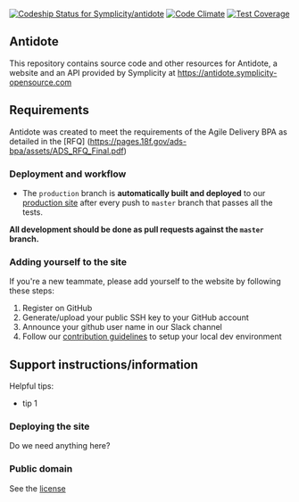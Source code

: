 [![Codeship Status for Symplicity/antidote](https://codeship.com/projects/fea58c00-fb48-0132-0e8a-0ea73193a6c8/status?branch=master)](https://codeship.com/projects/87143)
[![Code Climate](https://codeclimate.com/github/Symplicity/antidote/badges/gpa.svg)](https://codeclimate.com/github/Symplicity/antidote)
[![Test Coverage](https://codeclimate.com/github/Symplicity/antidote/badges/coverage.svg)](https://codeclimate.com/github/Symplicity/antidote/coverage)

## Antidote

This repository contains source code and other resources for Antidote, a website and an API provided by Symplicity at https://antidote.symplicity-opensource.com

## Requirements
Antidote was created to meet the requirements of the Agile Delivery BPA as detailed in the [RFQ] (https://pages.18f.gov/ads-bpa/assets/ADS_RFQ_Final.pdf)

### Deployment and workflow

* The `production` branch is **automatically built and deployed** to our [production site](https://antidote.symplicity-opensource.com) after every push to `master` branch that passes all the tests.

**All development should be done as pull requests against the `master` branch.**

### Adding yourself to the site

If you're a new teammate, please add yourself to the website by following these steps:

1. Register on GitHub
2. Generate/upload your public SSH key to your GitHub account
3. Announce your github user name in our Slack channel
4. Follow our [contribution guidelines](CONTRIBUTING.md) to setup your local dev environment

## Support instructions/information

Helpful tips:

* tip 1

### Deploying the site

Do we need anything here?

### Public domain

See the [license](LICENSE.md)
